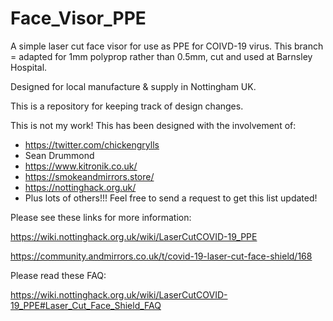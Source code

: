 # Face_Visor_PPE
A simple laser cut face visor for use as PPE for COIVD-19 virus. This branch = adapted for 1mm polyprop rather than 0.5mm, cut and used at Barnsley Hospital.

Designed for local manufacture & supply in Nottingham UK.

This is a repository for keeping track of design changes.

This is not my work! This has been designed with the involvement of:

* https://twitter.com/chickengrylls
* Sean Drummond 
* https://www.kitronik.co.uk/
* https://smokeandmirrors.store/
* https://nottinghack.org.uk/
* Plus lots of others!!! Feel free to send a request to get this list updated!

Please see these links for more information:

https://wiki.nottinghack.org.uk/wiki/LaserCutCOVID-19_PPE

https://community.andmirrors.co.uk/t/covid-19-laser-cut-face-shield/168

Please read these FAQ:

https://wiki.nottinghack.org.uk/wiki/LaserCutCOVID-19_PPE#Laser_Cut_Face_Shield_FAQ




